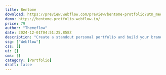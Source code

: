 ```yaml
---
title: Bentome
download: https://preview.webflow.com/preview/bentome-protfolio?utm_medium=preview_link&utm_source=designer&utm_content=bentome-protfolio&preview=a2ee68784f467c009c59cde204a5b91c&locale=en&workflow=preview
demo: https://bentome-protfolio.webflow.io/
price: 79
author: "Themeflow"
date: 2024-12-01T04:51:25.858Z
description: "Create a standout personal portfolio and build your brand with the Bentome Portfolio Template. Tailored for creatives of all types, Bentome showcases the key elements of your work and experience, ensuring your talent gets the attention it deserves."
ssg: ["Webflow"]
css: []
ui: []
cms: []
category: [Portfolio]
draft: false
---
```

